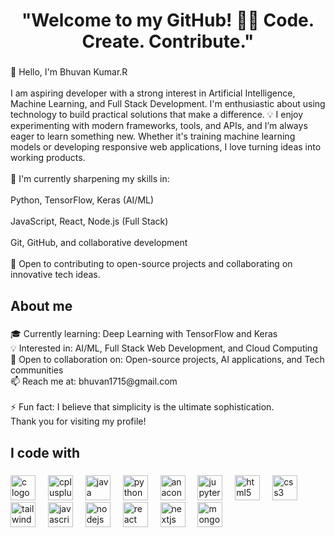 <h1 align="center">"Welcome to my GitHub! 👨‍💻 Code. Create. Contribute."</h1>

###

<p align="left">👋 Hello, I'm Bhuvan Kumar.R<br><br>I am aspiring developer with a strong interest in Artificial Intelligence, Machine Learning, and Full Stack Development. I'm enthusiastic about using technology to build practical solutions that make a difference. 💡 I enjoy experimenting with modern frameworks, tools, and APIs, and I’m always eager to learn something new. Whether it's training machine learning models or developing responsive web applications, I love turning ideas into working products.<br><br>🚀 I'm currently sharpening my skills in:<br><br>Python, TensorFlow, Keras (AI/ML)<br><br>JavaScript, React, Node.js (Full Stack)<br><br>Git, GitHub, and collaborative development<br><br>🌱 Open to contributing to open-source projects and collaborating on innovative tech ideas.</p>

###

<h2 align="left">About me</h2>

###

<p align="left">🎓 Currently learning: Deep Learning with TensorFlow and Keras<br>💡 Interested in: AI/ML, Full Stack Web Development, and Cloud Computing<br>🤝 Open to collaboration on: Open-source projects, AI applications, and Tech communities<br>📫 Reach me at: bhuvan1715@gmail.com<br><br>⚡ Fun fact: I believe that simplicity is the ultimate sophistication.<br>Thank you for visiting my profile!</p>

###

<h2 align="left">I code with</h2>

###

<div align="left">
  <img src="https://cdn.jsdelivr.net/gh/devicons/devicon/icons/c/c-original.svg" height="40" alt="c logo"  />
  <img width="12" />
  <img src="https://cdn.jsdelivr.net/gh/devicons/devicon/icons/cplusplus/cplusplus-original.svg" height="40" alt="cplusplus logo"  />
  <img width="12" />
  <img src="https://cdn.jsdelivr.net/gh/devicons/devicon/icons/java/java-original.svg" height="40" alt="java logo"  />
  <img width="12" />
  <img src="https://cdn.jsdelivr.net/gh/devicons/devicon/icons/python/python-original.svg" height="40" alt="python logo"  />
  <img width="12" />
  <img src="https://cdn.jsdelivr.net/gh/devicons/devicon/icons/anaconda/anaconda-original.svg" height="40" alt="anaconda logo"  />
  <img width="12" />
  <img src="https://cdn.jsdelivr.net/gh/devicons/devicon/icons/jupyter/jupyter-original.svg" height="40" alt="jupyter logo"  />
  <img width="12" />
  <img src="https://cdn.jsdelivr.net/gh/devicons/devicon/icons/html5/html5-original.svg" height="40" alt="html5 logo"  />
  <img width="12" />
  <img src="https://cdn.jsdelivr.net/gh/devicons/devicon/icons/css3/css3-original.svg" height="40" alt="css3 logo"  />
  <img width="12" />
  <img src="https://cdn.jsdelivr.net/gh/devicons/devicon/icons/tailwindcss/tailwindcss-original-wordmark.svg" height="40" alt="tailwindcss logo"  />
  <img width="12" />
  <img src="https://cdn.jsdelivr.net/gh/devicons/devicon/icons/javascript/javascript-original.svg" height="40" alt="javascript logo"  />
  <img width="12" />
  <img src="https://cdn.jsdelivr.net/gh/devicons/devicon/icons/nodejs/nodejs-original.svg" height="40" alt="nodejs logo"  />
  <img width="12" />
  <img src="https://cdn.jsdelivr.net/gh/devicons/devicon/icons/react/react-original.svg" height="40" alt="react logo"  />
  <img width="12" />
  <img src="https://cdn.jsdelivr.net/gh/devicons/devicon/icons/nextjs/nextjs-original.svg" height="40" alt="nextjs logo"  />
  <img width="12" />
  <img src="https://cdn.jsdelivr.net/gh/devicons/devicon/icons/mongodb/mongodb-original.svg" height="40" alt="mongodb logo"  />
</div>

###


